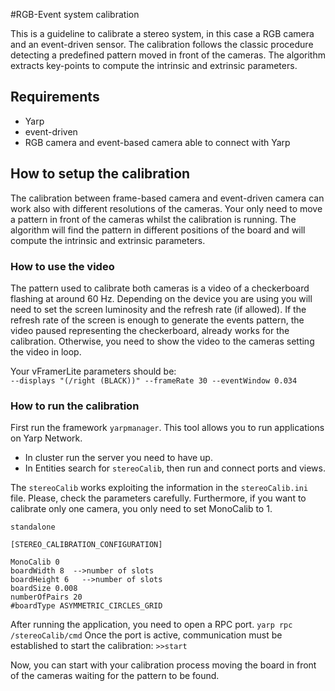 #RGB-Event system calibration

This is a guideline to calibrate a stereo system, in this case a RGB camera and an event-driven sensor. 
The calibration follows the classic procedure detecting a predefined pattern moved in front of the cameras.
The algorithm extracts key-points to compute the intrinsic and extrinsic parameters.

## Requirements

* Yarp 
* event-driven
* RGB camera and event-based camera able to connect with Yarp

## How to setup the calibration 

The calibration between frame-based camera and event-driven camera can work also with different resolutions of the cameras. Your only need to move a pattern in front of the cameras whilst the calibration is running. 
The algorithm will find the pattern in different positions of the board and will compute the intrinsic and extrinsic parameters. 

### How to use the video

The pattern used to calibrate both cameras is a video of a checkerboard flashing at around 60 Hz. 
Depending on the device you are using you will need to set the screen luminosity and the refresh rate (if allowed). 
If the refresh rate of the screen is enough to generate the events pattern, the video paused representing the checkerboard, already works for the calibration. 
Otherwise, you need to show the video to the cameras setting the video in loop.

Your vFramerLite parameters should be: \
 `--displays "(/right (BLACK))" --frameRate 30 --eventWindow 0.034`

### How to run the calibration

First run the framework `yarpmanager`. This tool allows you to run applications on Yarp Network. 
* In cluster run the server you need to have up. 
* In Entities search for `stereoCalib`, then run and connect ports and views.

The `stereoCalib` works exploiting the information in the `stereoCalib.ini` file. 
Please, check the parameters carefully. 
Furthermore, if you want to calibrate only one camera, you only need to set MonoCalib to 1. 

```
standalone

[STEREO_CALIBRATION_CONFIGURATION]

MonoCalib 0
boardWidth 8  -->number of slots
boardHeight 6   -->number of slots
boardSize 0.008
numberOfPairs 20
#boardType ASYMMETRIC_CIRCLES_GRID
```

After running the application, you need to open a RPC port.
`yarp rpc /stereoCalib/cmd`
Once the port is active, communication must be established to start the calibration:
`>>start`

Now, you can start with your calibration process moving the board in front of the cameras waiting for the pattern to be found. 




